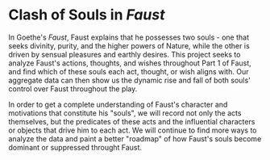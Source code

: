 # Clash of Souls in _Faust_
In Goethe's _Faust_, Faust explains that he possesses two souls - one that seeks divinity, purity, and the higher powers of Nature, while the other is driven by sensual pleasures and earthly desires. This project seeks to analyze Faust's actions, thoughts, and wishes throughout Part 1 of Faust, and find which of these souls each act, thought, or wish aligns with. Our aggregate data can then show us the dynamic rise and fall of both souls' control over Faust throughout the play.

In order to get a complete understanding of Faust's character and motivations that constitute his "souls", we will record not only the acts themselves, but the predicates of these acts and the influential characters or objects that drive him to each act. We will continue to find more ways to analyze the data and paint a better "roadmap" of how Faust's souls become dominant or suppressed throught Faust. 
